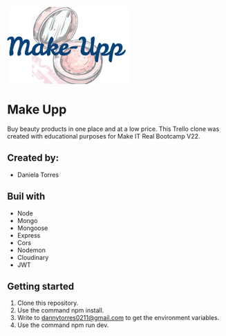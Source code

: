 ![image](https://github.com/DanielaTorresV/make-upp-admi/blob/main/src/assets/Logo.png)

# Make Upp

Buy beauty products in one place and at a low price. This Trello clone was created with educational purposes for Make IT Real Bootcamp V22.

## Created by:

- Daniela Torres

## Buil with

- Node
- Mongo
- Mongoose
- Express
- Cors
- Nodemon
- Cloudinary
- JWT

## Getting started

1. Clone this repository.
2. Use the command npm install.
3. Write to dannytorres0211@gmail.com to get the environment variables.
4. Use the command npm run dev.
